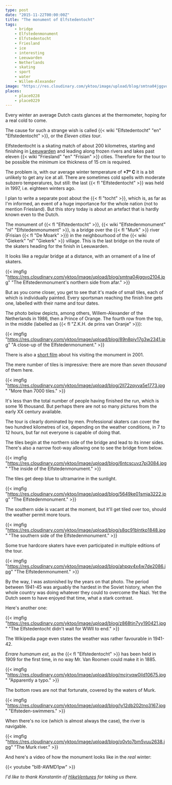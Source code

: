 ```yaml
---
type: post
date: "2015-11-22T00:00:00Z"
title: "The monument of Elfstedentocht"
tags:
    - bridge
    - Elfstedenmonument
    - Elfstedentocht
    - Friesland
    - ice
    - interesting
    - Leeuwarden
    - Netherlands
    - skating
    - sport
    - water
    - Willem-Alexander
image: "https://res.cloudinary.com/yktoo/image/upload/blog/smtna04jggvo2104.jpg"
places:
    - place0228
    - place0229
---
```


Every winter an average Dutch casts glances at the thermometer, hoping for a real cold to come.

The cause for such a strange wish is called {{< wiki "Elfstedentocht" "en" "Elfstedentocht" >}}, or the *Eleven cities tour*.

<!--more-->

Elfstedentocht is a skating match of about 200 kilometres, starting and finishing in [Leeuwarden](0205) and leading along frozen rivers and lakes past eleven {{< wiki "Friesland" "en" "Frisian" >}} cities. Therefore for the tour to be possible the minimum ice thickness of 15 cm is required.

The problem is, with our average winter temperature of **+7° C** it is a bit unlikely to get any ice at all. There are sometimes cold spells with moderate subzero temperatures, but still: the last {{< fl "Elfstedentocht" >}} was held in 1997, i.e. eighteen winters ago.

I plan to write a separate post about the {{< fl "tocht" >}}, which is, as far as I'm informed, an event of a huge importance for the whole nation (not to mention Friesland). But this story today is about an artefact that is hardly known even to the Dutch.

The monument of {{< fl "Elfstedentocht" >}}, {{< wiki "Elfstedenmonument" "nl" "Elfstedenmonument" >}}, is a bridge over the {{< fl "Murk" >}} river (Frisian {{< fl "De Moark" >}}) in the neighbourhood of the {{< wiki "Giekerk" "nl" "Giekerk" >}} village. This is the last bridge on the route of the skaters heading for the finish in Leeuwarden.

It looks like a regular bridge at a distance, with an ornament of a line of skaters.

{{< imgfig "https://res.cloudinary.com/yktoo/image/upload/blog/smtna04jggvo2104.jpg" "The Elfstedenmonument's northern side from afar." >}}

But as you come closer, you get to see that it's made of small tiles, each of which is individually painted. Every sportsman reaching the finish line gets one, labelled with their name and tour dates.

The photo below depicts, among others, Willem-Alexander of the Netherlands in 1986, then a Prince of Orange. The fourth row from the top, in the middle (labelled as {{< fl "Z.K.H. de prins van Oranje" >}}):

{{< imgfig "https://res.cloudinary.com/yktoo/image/upload/blog/89n8piy17g3w2341.jpg" "A close-up of the Elfstedenmonument." >}}

There is also a [short film](https://www.youtube.com/watch?v=6bqPgFaD1jc) about his visiting the monument in 2001.

The mere number of tiles is impressive: there are more than *seven thousand* of them here.

{{< imgfig "https://res.cloudinary.com/yktoo/image/upload/blog/2ll72zqyva5e1773.jpg" "More than 7000 tiles." >}}

It's less than the total number of people having finished the run, which is some 16 thousand. But perhaps there are not so many pictures from the early XX century available.

The tour is clearly dominated by men. Professional skaters can cover the two hundred kilometres of ice, depending on the weather conditions, in 7 to 12 hours, but far not everyone is capable of doing that.

The tiles begin at the northern side of the bridge and lead to its inner sides. There's also a narrow foot-way allowing one to see the bridge from below.

{{< imgfig "https://res.cloudinary.com/yktoo/image/upload/blog/6ntcscuvz7pi3084.jpg" "The inside of the Elfstedenmonument." >}}

The tiles get deep blue to ultramarine in the sunlight.

{{< imgfig "https://res.cloudinary.com/yktoo/image/upload/blog/5649ke01smja3222.jpg" "The Elfstedenmonument." >}}

The southern side is vacant at the moment, but it'll get tiled over too, should the weather permit more tours.

{{< imgfig "https://res.cloudinary.com/yktoo/image/upload/blog/s8qc91blntkp1848.jpg" "The southern side of the Elfstedenmonument." >}}

Some true hardcore skaters have even participated in multiple editions of the tour.

{{< imgfig "https://res.cloudinary.com/yktoo/image/upload/blog/ahpqv4x4w7de2086.jpg" "The Elfstedenmonument." >}}

By the way, I was astonished by the years on that photo. The period between 1941-45 was arguably the hardest in the Soviet history, when the whole country was doing whatever they could to overcome the Nazi. Yet the Dutch seem to have enjoyed that time, what a stark contrast.

Here's another one:

{{< imgfig "https://res.cloudinary.com/yktoo/image/upload/blog/z868tjn7yy190421.jpg" "The Elfstedentocht didn't wait for WWII to end." >}}

The Wikipedia page even states the weather was rather favourable in 1941-42.

*Errare humanum est*, as the {{< fl "Elfstedentocht" >}} has been held in 1909 for the first time, in no way Mr. Van Roomen could make it in 1885.

{{< imgfig "https://res.cloudinary.com/yktoo/image/upload/blog/mcjrvqw0jld10675.jpg" "Apparently a typo." >}}

The bottom rows are not that fortunate, covered by the waters of Murk.

{{< imgfig "https://res.cloudinary.com/yktoo/image/upload/blog/ly12db202tno3167.jpg" "Elfsteden-swimmers." >}}

When there's no ice (which is almost always the case), the river is navigable.

{{< imgfig "https://res.cloudinary.com/yktoo/image/upload/blog/o0vto7bm5vuu2638.jpg" "The Murk river." >}}

And here's a video of how the monument looks like in the *real* winter:

{{< youtube "bl8-AWMD1pw" >}}

*I'd like to thank Konstantin of [HikeVentures](http://www.hikeventures.com/) for taking us there.*
